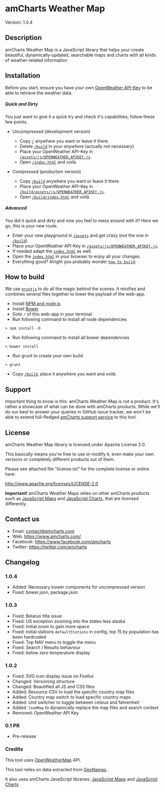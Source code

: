 # amCharts Weather Map

Version: 1.0.4


## Description

amCharts Weather Map is a JavaScript library that helps your create beautiful, dynamically-updated, searchable maps and charts with all kinds of weather-related information


## Installation

Before you start, ensure you have your own [OpenWeather API-Key](http://openweathermap.org/price) to be able to retrieve the weather data.

##### Quick and Dirty
You just want to give it a quick try and check it's capabilities, follow these few points.
* Uncompressed (development version)
	* Copy [`/`](./blob/master/) anywhere you want or leave it there.
	* Delete [`/build`](./blob/master/build/) in your _anywhere_ (actually not necessary)
	* Place your OpenWeather API-Key in [`/assets/js/OPENWEATHER_APIKEY.js`](./blob/master/build/assets/js/OPENWEATHER_APIKEY.js).
	* Open [`/index.html`](./blob/master/index.html) and voilá.

* Compressed (production version)
	* Copy [`/build`](./blob/master/build/) anywhere you want or leave it there.
	* Place your OpenWeather API-Key in [`/build/assets/js/OPENWEATHER_APIKEY.js`](./blob/master/build/assets/js/OPENWEATHER_APIKEY.js).
	* Open [`/build/index.html`](./blob/master/build/index.html) and voilá.

##### Advanced
You did it quick and dirty and now you feel to mess around with it? Here we go, this is your new route.
* Enter your new playground in [`/assets`](./blob/master/assets) and get crazy (not the one in [`/build`](./blob/master/build/)).
* Place your OpenWeather API-Key in [`/assets/js/OPENWEATHER_APIKEY.js`](./blob/master/assets/js/OPENWEATHER_APIKEY.js).
* If needed adapt the [`index.html`](./blob/master/index.html) as well.
* Open the [`index.html`](./blob/master/index.html) in your browser to enjoy all your changes.
* Everything good? Alright you probably wonder [`how to build`](#how-to-build).


## How to build

We use [`gruntjs`](http://gruntjs.com/) to do all the magic behind the scenes.
It minifies and combines several files together to lower the payload of the web-app.

* Install [NPM and node.js](https://docs.npmjs.com/getting-started/installing-node)
* Install [Bower](https://bower.io/#install-bower)
* Goto `/` of this web-app in  your terminal
* Run following command to install all node dependencies
```
> npm install -D
```
* Run following command to install all bower dependencies
```
> bower install
```
* Run grunt to create your own build
```
> grunt
```
* Copy [`/build`](./blob/master/build/), place it anywhere you want and voilá.

## Support

Important thing to know is this: amCharts Weather Map is not a product. It's 
rather a showcase of what can be done with amCharts products. While we'll do 
our best to answer your queries in GitHub issue tracker, we won't be able to
extend full-fledged [amCharts support service](https://www.amcharts.com/support/about-support/)
to this tool.


## License

amCharts Weather Map library is licensed under Apache License 2.0.

This basically means you're free to use or modify it, even make your own
versions or completely different products out of them.

Please see attached file "license.txt" for the complete license or online here:

http://www.apache.org/licenses/LICENSE-2.0

**Important!** amCharts Weather Maps relies on other amCharts products such as 
[JavaScript Maps](https://www.amcharts.com/javascript-maps/) and 
[JavaScript Charts](https://www.amcharts.com/javascript-charts/), that are 
licensed differently.

## Contact us

* Email: contact@amcharts.com
* Web: https://www.amcharts.com/
* Facebook: https://www.facebook.com/amcharts
* Twitter: https://twitter.com/amcharts


## Changelog

### 1.0.4
* Added: Necessary bower components for uncompressed version
* Fixed: bower.json, package.json

### 1.0.3
* Fixed: Belarus title issue
* Fixed: US exception zooming into the states less alaska
* Fixed: Initial zoom to gain more space
* Fixed: Initial stations `defaultStations` in config, top 15 by population has been hardcoded
* Fixed: Top NAV menu to toggle the menu
* Fixed: Search / Results behaviour
* Fixed: below zero temperature display

### 1.0.2
* Fixed: SVG icon display issue on Firefox
* Changed: Versioning structure
* Changed: Beautified all JS and CSS files
* Added: Resource CSV to load the specific country map files
* Added: Country map switch to load specific country maps
* Added: Unit switcher to toggle between celsius and fahrenheit
* Added: `loadMap` to dynamically replace the map files and search context
* Removed: OpenWeather API Key

### 0.1 PR
* Pre-release

### Credits

This tool uses [OpenWeatherMap](http://openweathermap.org/) API.

This tool relies on data extracted from [GeoNames](http://www.geonames.org/).

It also uses amCharts JavaScript libraries: [JavaScript Maps](https://www.amcharts.com/javascript-maps/) and [JavaScript Charts](https://www.amcharts.com/javascript-charts/)
